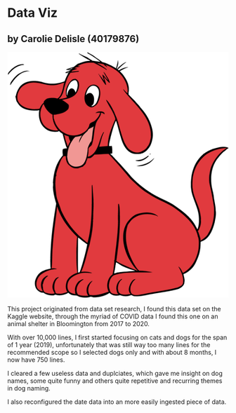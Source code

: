 # Data Viz
## by Carolie Delisle (40179876)

![Clifford](/Project%202%20-%20Data%20Visualization/assets/images/Clifford.webp)

This project originated from data set research, I found this data set on the Kaggle website, through the myriad of COVID data I found this one on an animal shelter in Bloomington from 2017 to 2020. 

With over 10,000 lines, I first started focusing on cats and dogs for the span of 1 year (2019), unfortunately that was still way too many lines for the recommended scope so I selected dogs only and with about 8 months, I now have 750 lines. 

I cleared a few useless data and duplciates, which gave me insight on dog names, some quite funny and others quite repetitive and recurring themes in dog naming. 

I also reconfigured the date data into an more easily ingested piece of data. 

